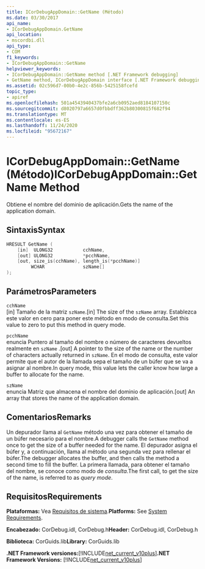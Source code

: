 ```yaml
---
title: ICorDebugAppDomain::GetName (Método)
ms.date: 03/30/2017
api_name:
- ICorDebugAppDomain.GetName
api_location:
- mscordbi.dll
api_type:
- COM
f1_keywords:
- ICorDebugAppDomain::GetName
helpviewer_keywords:
- ICorDebugAppDomain::GetName method [.NET Framework debugging]
- GetName method, ICorDebugAppDomain interface [.NET Framework debugging]
ms.assetid: 02c596d7-00b0-4e2c-856b-5425158fcefd
topic_type:
- apiref
ms.openlocfilehash: 501a4543940437bfe2a6cb0952aed8184107150c
ms.sourcegitcommit: d8020797a6657d0fbbdff362b80300815f682f94
ms.translationtype: MT
ms.contentlocale: es-ES
ms.lasthandoff: 11/24/2020
ms.locfileid: "95672167"
---
```

# <a name="icordebugappdomaingetname-method"></a><span data-ttu-id="87124-102">ICorDebugAppDomain::GetName (Método)</span><span class="sxs-lookup"><span data-stu-id="87124-102">ICorDebugAppDomain::GetName Method</span></span>

<span data-ttu-id="87124-103">Obtiene el nombre del dominio de aplicación.</span><span class="sxs-lookup"><span data-stu-id="87124-103">Gets the name of the application domain.</span></span>  
  
## <a name="syntax"></a><span data-ttu-id="87124-104">Sintaxis</span><span class="sxs-lookup"><span data-stu-id="87124-104">Syntax</span></span>  
  
```cpp  
HRESULT GetName (  
    [in]  ULONG32           cchName,  
    [out] ULONG32           *pcchName,  
    [out, size_is(cchName), length_is(*pcchName)]
         WCHAR              szName[]  
);  
```  
  
## <a name="parameters"></a><span data-ttu-id="87124-105">Parámetros</span><span class="sxs-lookup"><span data-stu-id="87124-105">Parameters</span></span>  

 `cchName`  
 <span data-ttu-id="87124-106">[in] Tamaño de la matriz `szName`.</span><span class="sxs-lookup"><span data-stu-id="87124-106">[in] The size of the `szName` array.</span></span> <span data-ttu-id="87124-107">Establezca este valor en cero para poner este método en modo de consulta.</span><span class="sxs-lookup"><span data-stu-id="87124-107">Set this value to zero to put this method in query mode.</span></span>  
  
 `pcchName`  
 <span data-ttu-id="87124-108">enuncia Puntero al tamaño del nombre o número de caracteres devueltos realmente en `szName` .</span><span class="sxs-lookup"><span data-stu-id="87124-108">[out] A pointer to the size of the name or the number of characters actually returned in `szName`.</span></span> <span data-ttu-id="87124-109">En el modo de consulta, este valor permite que el autor de la llamada sepa el tamaño de un búfer que se va a asignar al nombre.</span><span class="sxs-lookup"><span data-stu-id="87124-109">In query mode, this value lets the caller know how large a buffer to allocate for the name.</span></span>  
  
 `szName`  
 <span data-ttu-id="87124-110">enuncia Matriz que almacena el nombre del dominio de aplicación.</span><span class="sxs-lookup"><span data-stu-id="87124-110">[out] An array that stores the name of the application domain.</span></span>  
  
## <a name="remarks"></a><span data-ttu-id="87124-111">Comentarios</span><span class="sxs-lookup"><span data-stu-id="87124-111">Remarks</span></span>  

 <span data-ttu-id="87124-112">Un depurador llama al `GetName` método una vez para obtener el tamaño de un búfer necesario para el nombre.</span><span class="sxs-lookup"><span data-stu-id="87124-112">A debugger calls the `GetName` method once to get the size of a buffer needed for the name.</span></span> <span data-ttu-id="87124-113">El depurador asigna el búfer y, a continuación, llama al método una segunda vez para rellenar el búfer.</span><span class="sxs-lookup"><span data-stu-id="87124-113">The debugger allocates the buffer, and then calls the method a second time to fill the buffer.</span></span> <span data-ttu-id="87124-114">La primera llamada, para obtener el tamaño del nombre, se conoce como modo de *consulta*.</span><span class="sxs-lookup"><span data-stu-id="87124-114">The first call, to get the size of the name, is referred to as *query mode*.</span></span>  
  
## <a name="requirements"></a><span data-ttu-id="87124-115">Requisitos</span><span class="sxs-lookup"><span data-stu-id="87124-115">Requirements</span></span>  

 <span data-ttu-id="87124-116">**Plataformas:** Vea [Requisitos de sistema](../../get-started/system-requirements.md).</span><span class="sxs-lookup"><span data-stu-id="87124-116">**Platforms:** See [System Requirements](../../get-started/system-requirements.md).</span></span>  
  
 <span data-ttu-id="87124-117">**Encabezado:** CorDebug.idl, CorDebug.h</span><span class="sxs-lookup"><span data-stu-id="87124-117">**Header:** CorDebug.idl, CorDebug.h</span></span>  
  
 <span data-ttu-id="87124-118">**Biblioteca:** CorGuids.lib</span><span class="sxs-lookup"><span data-stu-id="87124-118">**Library:** CorGuids.lib</span></span>  
  
 <span data-ttu-id="87124-119">**.NET Framework versiones:**[!INCLUDE[net_current_v10plus](../../../../includes/net-current-v10plus-md.md)]</span><span class="sxs-lookup"><span data-stu-id="87124-119">**.NET Framework Versions:** [!INCLUDE[net_current_v10plus](../../../../includes/net-current-v10plus-md.md)]</span></span>
